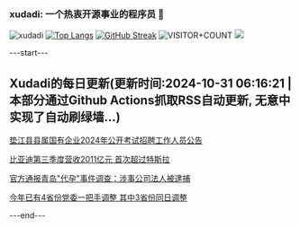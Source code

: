 ### xudadi: 一个热衷开源事业的程序员 👋

![xudadi](https://github-readme-stats-git-masterorgs-github-readme-stats-team.vercel.app/api?username=xudadi)
[![Top Langs](https://github-readme-stats.vercel.app/api/top-langs/?username=xudadi)](https://github.com/anuraghazra/github-readme-stats)
[![GitHub Streak](https://streak-stats.demolab.com?user=xudadi&locale=zh_Hans)](https://git.io/streak-stats)
![VISITOR+COUNT](https://komarev.com/ghpvc/?username=xudadi&label=VISITOR+COUNT)
![](https://raw.githubusercontent.com/xudadi/xudadi/main/assets/github-contribution-grid-snake.svg)


---start---

## Xudadi的每日更新(更新时间:2024-10-31 06:16:21 | 本部分通过Github Actions抓取RSS自动更新, 无意中实现了自动刷绿墙...)

[垫江县县属国有企业2024年公开考试招聘工作人员公告](https://www.gongkaoleida.com/article/2176413)

[比亚迪第三季度营收2011亿元 首次超过特斯拉](https://m.163.com/news/article/JFPA7ML80512B07B.html)

[官方通报青岛"代孕"事件调查：涉事公司法人被逮捕](https://m.163.com/news/article/JFP7P8JC0534A4SC.html)

[今年已有4省份党委一把手调整 其中3省份同日调整](https://m.163.com/news/article/JFP7OP4A0530JPVV.html)

---end---
